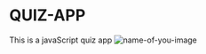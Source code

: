 # QUIZ-APP
This is a javaScript quiz app
![name-of-you-image](https://https://github.com/ksowah/QUIZ-APP/blob/main/images/img1.jpg?raw=true)
